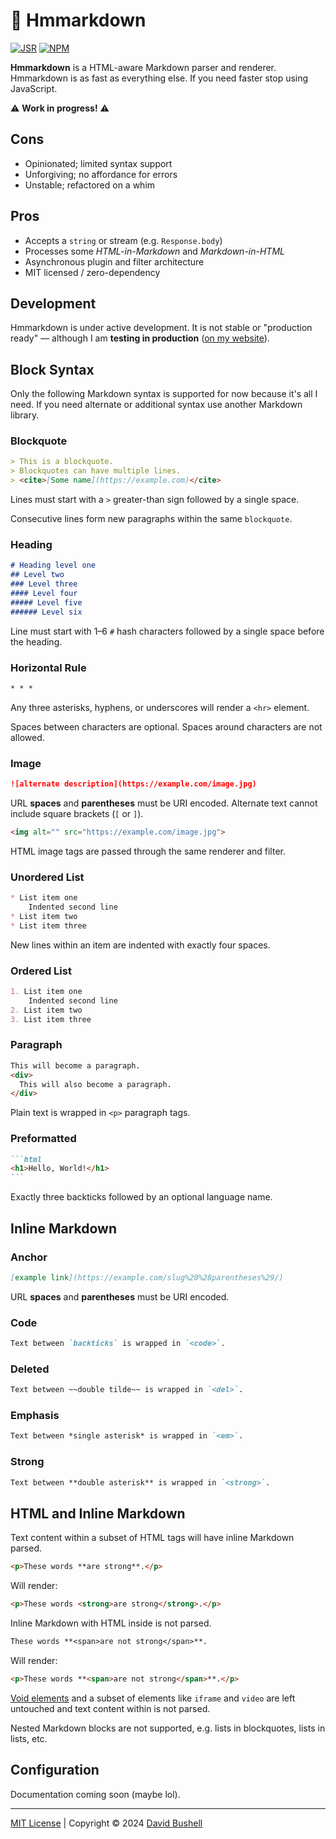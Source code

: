 # 🤔 Hmmarkdown

[![JSR](https://jsr.io/badges/@dbushell/hmmarkdown?labelColor=98e6c8&color=333)](https://jsr.io/@dbushell/hmmarkdown) [![NPM](https://img.shields.io/npm/v/@dbushell/hmmarkdown?labelColor=98e6c8&color=333)](https://www.npmjs.com/package/@dbushell/hmmarkdown)

**Hmmarkdown** is a HTML-aware Markdown parser and renderer. Hmmarkdown is as fast as everything else. If you need faster stop using JavaScript.

⚠️ **Work in progress!** ⚠️

## Cons

* Opinionated; limited syntax support
* Unforgiving; no affordance for errors
* Unstable; refactored on a whim

## Pros

* Accepts a `string` or stream (e.g. `Response.body`)
* Processes some *HTML-in-Markdown* and *Markdown-in-HTML*
* Asynchronous plugin and filter architecture
* MIT licensed / zero-dependency

## Development

Hmmarkdown is under active development. It is not stable or "production ready" — although I am **testing in production** ([on my website](https://dbushell.com)).

## Block Syntax

Only the following Markdown syntax is supported for now because it's all I need. If you need alternate or additional syntax use another Markdown library.

### Blockquote

```markdown
> This is a blockquote.
> Blockquotes can have multiple lines.
> <cite>[Some name](https://example.com)</cite>
```

Lines must start with a `>` greater-than sign followed by a single space.

Consecutive lines form new paragraphs within the same `blockquote`.

### Heading

```markdown
# Heading level one
## Level two
### Level three
#### Level four
##### Level five
###### Level six
```

Line must start with 1–6 `#` hash characters followed by a single space before the heading.

### Horizontal Rule

```markdown
* * *
```

Any three asterisks, hyphens, or underscores will render a `<hr>` element.

Spaces between characters are optional. Spaces around characters are not allowed.

### Image

```markdown
![alternate description](https://example.com/image.jpg)
```

URL **spaces** and **parentheses** must be URI encoded. Alternate text cannot include square brackets (`[` or `]`).

```html
<img alt="" src="https://example.com/image.jpg">
```

HTML image tags are passed through the same renderer and filter.

### Unordered List

```markdown
* List item one
    Indented second line
* List item two
* List item three
```

New lines within an item are indented with exactly four spaces.

### Ordered List

```markdown
1. List item one
    Indented second line
2. List item two
3. List item three
```

### Paragraph

```markdown
This will become a paragraph.
<div>
  This will also become a paragraph.
</div>
```

Plain text is wrapped in `<p>` paragraph tags.

### Preformatted

````markdown
```html
<h1>Hello, World!</h1>
```
````

Exactly three backticks followed by an optional language name.

## Inline Markdown

### Anchor

```markdown
[example link](https://example.com/slug%20%28parentheses%29/)
```

URL **spaces** and **parentheses** must be URI encoded.

### Code

```markdown
Text between `backticks` is wrapped in `<code>`.
```

### Deleted

```markdown
Text between ~~double tilde~~ is wrapped in `<del>`.
```

### Emphasis

```markdown
Text between *single asterisk* is wrapped in `<em>`.
```

### Strong

```markdown
Text between **double asterisk** is wrapped in `<strong>`.
```

## HTML and Inline Markdown

Text content within a subset of HTML tags will have inline Markdown parsed.

```markdown
<p>These words **are strong**.</p>
```

Will render:

```html
<p>These words <strong>are strong</strong>.</p>
```

Inline Markdown with HTML inside is not parsed.

```markdown
These words **<span>are not strong</span>**.
```

Will render:

```html
<p>These words **<span>are not strong</span>**.</p>
```

[Void elements](https://developer.mozilla.org/en-US/docs/Glossary/Void_element) and a subset of elements like `iframe` and `video` are left untouched and text content within is not parsed.

Nested Markdown blocks are not supported, e.g. lists in blockquotes, lists in lists, etc.

## Configuration

Documentation coming soon (maybe lol).

* * *

[MIT License](/LICENSE) | Copyright © 2024 [David Bushell](https://dbushell.com)
